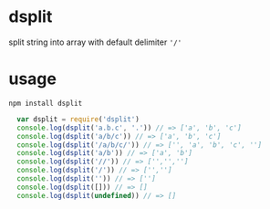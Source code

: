 # dsplit
split string into array with default delimiter `'/'`

# usage
`npm install dsplit`

```js
  var dsplit = require('dsplit')
  console.log(dsplit('a.b.c', '.')) // => ['a', 'b', 'c']
  console.log(dsplit('a/b/c')) // => ['a', 'b', 'c']
  console.log(dsplit('/a/b/c/')) // => ['', 'a', 'b', 'c', '']
  console.log(dsplit('a/b')) // => ['a', 'b']
  console.log(dsplit('//')) // => ['','','']
  console.log(dsplit('/')) // => ['','']
  console.log(dsplit('')) // => ['']
  console.log(dsplit([])) // => []
  console.log(dsplit(undefined)) // => []
```

